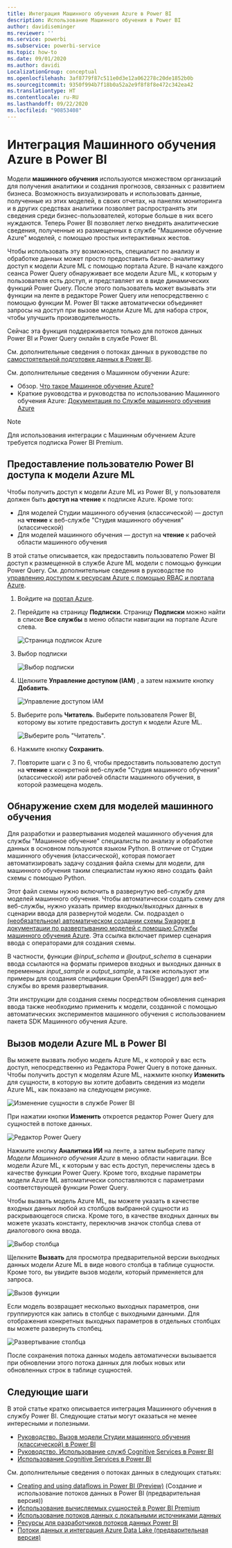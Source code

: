 ```yaml
---
title: Интеграция Машинного обучения Azure в Power BI
description: Использование Машинного обучения в Power BI
author: davidiseminger
ms.reviewer: ''
ms.service: powerbi
ms.subservice: powerbi-service
ms.topic: how-to
ms.date: 09/01/2020
ms.author: davidi
LocalizationGroup: conceptual
ms.openlocfilehash: 3af8779f87c511e0d3e12a062278c20de1852b0b
ms.sourcegitcommit: 9350f994b7f18b0a52a2e9f8f8f8e472c342ea42
ms.translationtype: HT
ms.contentlocale: ru-RU
ms.lasthandoff: 09/22/2020
ms.locfileid: "90853408"
---
```

# <a name="azure-machine-learning-integration-in-power-bi"></a>Интеграция Машинного обучения Azure в Power BI

Модели **машинного обучения** используются множеством организаций для получения аналитики и создания прогнозов, связанных с развитием бизнеса. Возможность визуализировать и использовать данные, полученные из этих моделей, в своих отчетах, на панелях мониторинга и в других средствах аналитики позволяет распространять эти сведения среди бизнес-пользователей, которые больше в них всего нуждаются.  Теперь Power BI позволяет легко внедрять аналитические сведения, полученные из размещенных в службе "Машинное обучение Azure" моделей, с помощью простых интерактивных жестов.

Чтобы использовать эту возможность, специалист по анализу и обработке данных может просто предоставить бизнес-аналитику доступ к модели Azure ML с помощью портала Azure.  В начале каждого сеанса Power Query обнаруживает все модели Azure ML, к которым у пользователя есть доступ, и представляет их в виде динамических функций Power Query.  После этого пользователь может вызывать эти функции на ленте в редакторе Power Query или непосредственно с помощью функции M. Power BI также автоматически объединяет запросы на доступ при вызове модели Azure ML для набора строк, чтобы улучшить производительность.

Сейчас эта функция поддерживается только для потоков данных Power BI и Power Query онлайн в службе Power BI.

См. дополнительные сведения о потоках данных в руководстве по [самостоятельной подготовке данных в Power BI](service-dataflows-overview.md).

См. дополнительные сведения о Машинном обучении Azure:

- Обзор.  [Что такое Машинное обучение Azure?](/azure/machine-learning/service/overview-what-is-azure-ml)
- Краткие руководства и руководства по использованию Машинного обучения Azure:  [Документация по Службе машинного обучения Azure](/azure/machine-learning/)

> [!NOTE]
> Для использования интеграции с Машинным обучением Azure требуется подписка Power BI Premium.

## <a name="granting-access-to-the-azure-ml-model-to-a-power-bi-user"></a>Предоставление пользователю Power BI доступа к модели Azure ML

Чтобы получить доступ к модели Azure ML из Power BI, у пользователя должен быть **доступ на чтение** к подписке Azure.  Кроме того:

- Для моделей Студии машинного обучения (классической) — доступ на **чтение** к веб-службе "Студия машинного обучения" (классической)
- Для моделей машинного обучения — доступ на **чтение** к рабочей области машинного обучения

В этой статье описывается, как предоставить пользователю Power BI доступ к размещенной в службе Azure ML модели с помощью функции Power Query.  См. дополнительные сведения в руководстве по [управлению доступом к ресурсам Azure с помощью RBAC и портала Azure](/azure/role-based-access-control/role-assignments-portal).

1. Войдите на [портал Azure](https://portal.azure.com).

2. Перейдите на страницу **Подписки**. Страницу **Подписки** можно найти в списке **Все службы** в меню области навигации на портале Azure слева.

    ![Страница подписок Azure](media/service-machine-learning-integration/machine-learning-integration_01.png)

3. Выбор подписки

    ![Выбор подписки](media/service-machine-learning-integration/machine-learning-integration_02.png)

4. Щелкните **Управление доступом (IAM)** , а затем нажмите кнопку **Добавить**.

    ![Управление доступом IAM](media/service-machine-learning-integration/machine-learning-integration_03.png)

5. Выберите роль **Читатель**. Выберите пользователя Power BI, которому вы хотите предоставить доступ к модели Azure ML.

    ![Выберите роль "Читатель".](media/service-machine-learning-integration/machine-learning-integration_04.png)

6. Нажмите кнопку **Сохранить**.

7. Повторите шаги с 3 по 6, чтобы предоставить пользователю доступ на **чтение** к конкретной веб-службе "Студия машинного обучения" (классической) *или* рабочей области машинного обучения, в которой размещена модель.


## <a name="schema-discovery-for-machine-learning-models"></a>Обнаружение схем для моделей машинного обучения

Для разработки и развертывания моделей машинного обучения для службы "Машинное обучение" специалисты по анализу и обработке данных в основном пользуются языком Python.  В отличие от Студии машинного обучения (классической), которая помогает автоматизировать задачу создания файла схемы для модели, для машинного обучения таким специалистам нужно явно создать файл схемы с помощью Python.

Этот файл схемы нужно включить в развернутую веб-службу для моделей машинного обучения. Чтобы автоматически создать схему для веб-службы, нужно указать пример входных/выходных данных в сценарии ввода для развернутой модели. См. подраздел о [(необязательном) автоматическом создании схемы Swagger в документации по развертыванию моделей с помощью Службы машинного обучения Azure](/azure/machine-learning/how-to-deploy-advanced-entry-script#power-bi-compatible-endpoint). Эта ссылка включает пример сценария ввода с операторами для создания схемы. 

В частности, функции *\@input_schema* и *\@output_schema* в сценарии ввода ссылаются на форматы примеров входных и выходных данных в переменных *input_sample* и *output_sample*, а также используют эти примеры для создания спецификации OpenAPI (Swagger) для веб-службы во время развертывания.

Эти инструкции для создания схемы посредством обновления сценария ввода также необходимо применить к модели, созданной с помощью автоматических экспериментов машинного обучения с использованием пакета SDK Машинного обучения Azure.

## <a name="invoking-the-azure-ml-model-in-power-bi"></a>Вызов модели Azure ML в Power BI

Вы можете вызвать любую модель Azure ML, к которой у вас есть доступ, непосредственно из Редактора Power Query в потоке данных. Чтобы получить доступ к моделям Azure ML, нажмите кнопку **Изменить** для сущности, в которую вы хотите добавить сведения из модели Azure ML, как показано на следующем рисунке.

![Изменение сущности в службе Power BI](media/service-machine-learning-integration/machine-learning-integration_05.png)

При нажатии кнопки **Изменить** откроется редактор Power Query для сущностей в потоке данных.

![Редактор Power Query](media/service-machine-learning-integration/machine-learning-integration_06.png)

Нажмите кнопку **Аналитика ИИ** на ленте, а затем выберите папку _Модели Машинного обучения Azure_ в меню области навигации. Все модели Azure ML, к которым у вас есть доступ, перечислены здесь в качестве функции Power Query. Кроме того, входные параметры модели Azure ML автоматически сопоставляются с параметрами соответствующей функции Power Query.

Чтобы вызвать модель Azure ML, вы можете указать в качестве входных данных любой из столбцов выбранной сущности из раскрывающегося списка. Кроме того, в качестве входных данных вы можете указать константу, переключив значок столбца слева от диалогового окна ввода.

![Выбор столбца](media/service-machine-learning-integration/machine-learning-integration_07.png)

Щелкните **Вызвать** для просмотра предварительной версии выходных данных модели Azure ML в виде нового столбца в таблице сущности. Кроме того, вы увидите вызов модели, который применяется для запроса.

![Вызов функции](media/service-machine-learning-integration/machine-learning-integration_08.png)

Если модель возвращает несколько выходных параметров, они группируются как запись в столбце с выходными данными. Для отображения конкретных выходных параметров в отдельных столбцах вы можете развернуть столбец.

![Развертывание столбца](media/service-machine-learning-integration/machine-learning-integration_09.png)

После сохранения потока данных модель автоматически вызывается при обновлении этого потока данных для любых новых или обновленных строк в таблице сущностей.

## <a name="next-steps"></a>Следующие шаги

В этой статье кратко описывается интеграция Машинного обучения в службу Power BI. Следующие статьи могут оказаться не менее интересными и полезными. 

* [Руководство. Вызов модели Студии машинного обучения (классической) в Power BI](../connect-data/service-tutorial-invoke-machine-learning-model.md)
* [Руководство. Использование служб Cognitive Services в Power BI](../connect-data/service-tutorial-use-cognitive-services.md)
* [Использование Cognitive Services в Power BI](service-cognitive-services.md)

См. дополнительные сведения о потоках данных в следующих статьях:
* [Creating and using dataflows in Power BI (Preview)](service-dataflows-create-use.md) (Создание и использование потоков данных в Power BI (предварительная версия))
* [Использование вычисляемых сущностей в Power BI Premium](service-dataflows-computed-entities-premium.md)
* [Использование потоков данных с локальными источниками данных](service-dataflows-on-premises-gateways.md)
* [Ресурсы для разработчиков потоков данных Power BI](service-dataflows-developer-resources.md)
* [Потоки данных и интеграция Azure Data Lake (предварительная версия)](service-dataflows-azure-data-lake-integration.md)